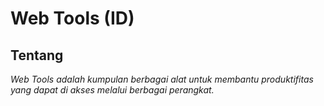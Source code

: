 # Web Tools (ID)

## Tentang
*Web Tools adalah kumpulan berbagai alat untuk membantu produktifitas yang dapat di akses melalui berbagai perangkat.*
